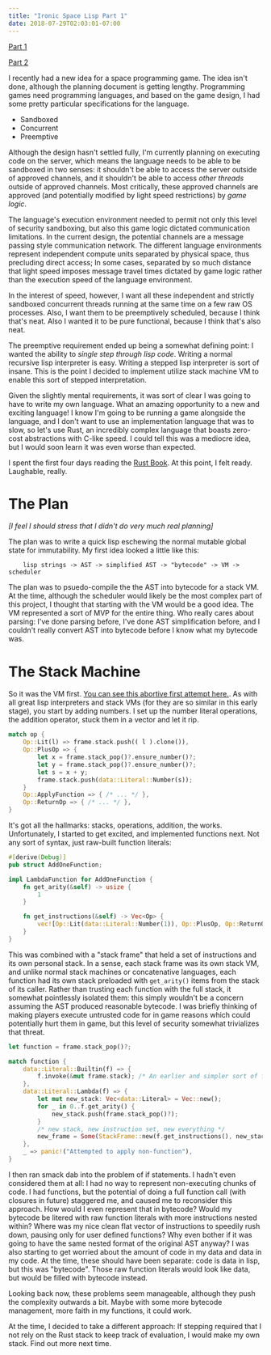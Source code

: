 ```yaml
---
title: "Ironic Space Lisp Part 1"
date: 2018-07-29T02:03:01-07:00
---
```


[Part 1](/posts/2018-07-29-ironic-space-lisp/)

[Part 2](/post/2018/07/29/2018-07-09-ironic-space-lisp-part-2/)

I recently had a new idea for a space programming game. The idea isn't done,
although the planning document is getting lengthy. Programming games need
programming languages, and based on the game design, I had some pretty
particular specifications for the language.

* Sandboxed
* Concurrent
* Preemptive

Although the design hasn't settled fully, I'm currently planning on executing
code on the server, which means the language needs to be able to be sandboxed in
two senses: it shouldn't be able to access the server outside of approved
channels, and it shouldn't be able to access _other threads_ outside of approved
channels. Most critically, these approved channels are approved (and
potentially modified by light speed restrictions) by _game logic_.

The language's execution environment needed to permit not only this level of
security sandboxing, but also this game logic dictated communication limitations.
In the current design, the potential channels are a message passing style
communication network. The different language environments represent independent
compute units separated by physical space, thus precluding direct access; In
some cases, separated by so much distance that light speed imposes message travel
times dictated by game logic rather than the execution speed of the language
environment.

In the interest of speed, however, I want all these independent and strictly
sandboxed concurrent threads running at the same time on a few raw OS processes.
Also, I want them to be preemptively scheduled, because I think that's neat.
Also I wanted it to be pure functional, because I think that's also neat.

The preemptive requirement ended up being a somewhat defining point: I wanted
the ability to _single step through lisp code_. Writing a normal recursive lisp
interpreter is easy. Writing a stepped lisp interpreter is sort of insane. This
is the point I decided to implement utilize stack machine VM to enable this sort
of stepped interpretation.

Given the slightly mental requirements, it was sort of clear I was going to have
to write my own language. What an amazing opportunity to a new and exciting
language! I know I'm going to be running a game alongside the language, and I
don't want to use an implementation language that was to slow, so let's use
Rust, an incredibly complex language that boasts zero-cost abstractions with
C-like speed. I could tell this was a mediocre idea, but I would soon learn it
was even worse than expected.

I spent the first four days reading the [Rust
Book](https://doc.rust-lang.org/book/second-edition/foreword.html). At this
point, I felt ready. Laughable, really.

# The Plan

_[I feel I should stress that I didn't do very much real planning]_

The plan was to write a quick lisp eschewing the normal mutable global state for
immutability. My first idea looked a little like this:

```
    lisp strings -> AST -> simplified AST -> "bytecode" -> VM -> scheduler
```

The plan was to psuedo-compile the the AST into bytecode for a stack VM.
At the time, although the scheduler would likely be the most complex part of
this project, I thought that starting with the VM would be a good idea. The VM
represented a sort of MVP for the entire thing. Who really cares about parsing:
I've done parsing before, I've done AST simplification before, and I couldn't
really convert AST into bytecode before I know what my bytecode was.

# The Stack Machine

So it was the VM first. [You can see this abortive first attempt
here.](https://github.com/atamis/ironic-space-lisp/tree/old_stack). As with all
great lisp interpreters and stack VMs (for they are so similar in this early
stage), you start by adding numbers. I set up the number literal operations, the
addition operator, stuck them in a vector and let it rip.

```rust
match op {
    Op::Lit(l) => frame.stack.push(( l ).clone()),
    Op::PlusOp => {
        let x = frame.stack_pop()?.ensure_number()?;
        let y = frame.stack_pop()?.ensure_number()?;
        let s = x + y;
        frame.stack.push(data::Literal::Number(s));
    }
    Op::ApplyFunction => { /* ... */ },
    Op::ReturnOp => { /* ... */ },
}
```

It's got all the hallmarks: stacks, operations, addition, the works.
Unfortunately, I started to get excited, and implemented functions next. Not any
sort of syntax, just raw-built function literals:


```rust
#[derive(Debug)]
pub struct AddOneFunction;

impl LambdaFunction for AddOneFunction {
    fn get_arity(&self) -> usize {
        1
    }

    fn get_instructions(&self) -> Vec<Op> {
        vec![Op::Lit(data::Literal::Number(1)), Op::PlusOp, Op::ReturnOp]
    }
}
```

This was combined with a "stack frame" that held a set of instructions and its
own personal stack. In a sense, each stack frame was its own stack VM, and
unlike normal stack machines or concatenative languages, each function had its
own stack preloaded with `get_arity()` items from the stack of its caller.
Rather than trusting each function with the full stack, it somewhat pointlessly
isolated them: this simply wouldn't be a concern assuming the AST produced
reasonable bytecode. I was briefly thinking of making players execute untrusted
code for in game reasons which could potentially hurt them in game, but this
level of security somewhat trivializes that threat.

```rust
let function = frame.stack_pop()?;

match function {
    data::Literal::Builtin(f) => {
        f.invoke(&mut frame.stack); /* An earlier and simpler sort of function */
    },
    data::Literal::Lambda(f) => {
        let mut new_stack: Vec<data::Literal> = Vec::new();
        for _ in 0..f.get_arity() {
            new_stack.push(frame.stack_pop()?);
        }
        /* new stack, new instruction set, new everything */
        new_frame = Some(StackFrame::new(f.get_instructions(), new_stack))
    },
    _ => panic!("Attempted to apply non-function"),
}
```

I then ran smack dab into the problem of if statements. I hadn't even considered
them at all: I had no way to represent non-executing chunks of code. I had
functions, but the potential of doing a full function call (with closures in
future) staggered me, and caused me to reconsider this approach. How would I
even represent that in bytecode? Would my bytecode be litered with raw function
literals with more instructions nested within? Where was my nice clean flat
vector of instructions to speedily rush down, pausing only for user defined
functions? Why even bother if it was going to have the same nested format of the
original AST anyway? I was also starting to get worried about the amount of code
in my data and data in my code. At the time, these should have been separate:
code is data in lisp, but this was "bytecode". Those raw function literals would
look like data, but would be filled with bytecode instead.

Looking back now, these problems seem manageable, although they push the
complexity outwards a bit. Maybe with some more bytecode management, more faith
in my functions, it could work.

At the time, I decided to take a different approach: If stepping required that I
not rely on the Rust stack to keep track of evaluation, I would make my own
stack. Find out more next time.
